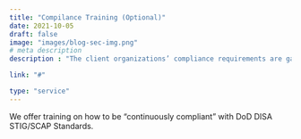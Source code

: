 ```yaml
---
title: "Compilance Training (Optional)"
date: 2021-10-05
draft: false
image: "images/blog-sec-img.png"
# meta description
description : "The client organizations’ compliance requirements are gathered and the client’s team is trained on how to use ISAC to meet the client’s compliance requirements."

link: "#"

type: "service"
---
```


We offer training on how to be “continuously compliant” with DoD DISA STIG/SCAP Standards.  
